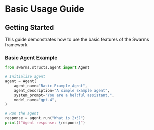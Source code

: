 
# Basic Usage Guide

## Getting Started

This guide demonstrates how to use the basic features of the Swarms framework.

### Basic Agent Example

```python
from swarms.structs.agent import Agent

# Initialize agent
agent = Agent(
    agent_name="Basic-Example-Agent",
    agent_description="A simple example agent",
    system_prompt="You are a helpful assistant.",
    model_name="gpt-4",
)

# Run the agent
response = agent.run("What is 2+2?")
print(f"Agent response: {response}")
```
